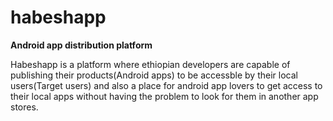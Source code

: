 # habeshapp
<b>Android app distribution platform</b>

Habeshapp is a platform where ethiopian developers are capable of publishing their products(Android apps) to be accessble by their local users(Target users)
and also a place for android app lovers to get access to their local apps without having the problem to look for them in another app stores.

